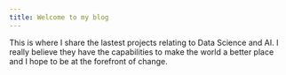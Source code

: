 ```yaml
---
title: Welcome to my blog
---
```


This is where I share the lastest projects relating to Data Science and AI. I really believe they have the capabilities to make the world a better place and I hope to be at the forefront of change.
